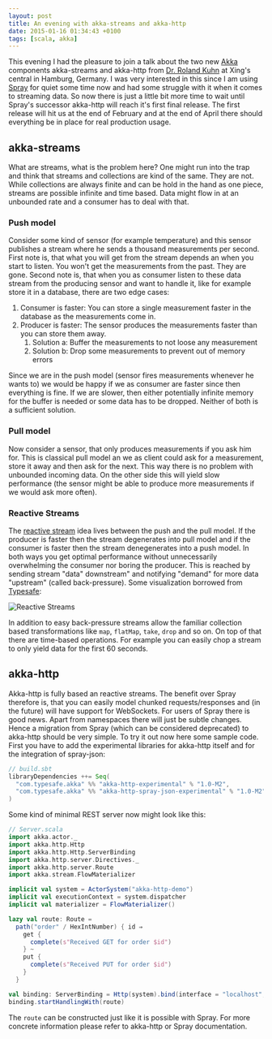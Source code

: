 ```yaml
---
layout: post
title: An evening with akka-streams and akka-http
date: 2015-01-16 01:34:43 +0100
tags: [scala, akka]
---
```


This evening I had the pleasure to join a talk about the two new [Akka](http://akka.io/) components akka-streams and akka-http from [Dr. Roland Kuhn](http://rolandkuhn.com/) at Xing's central in Hamburg, Germany. I was very interested in this since I am using [Spray](http://spray.io/) for quiet some time now and had some struggle with it when it comes to streaming data. So now there is just a little bit more time to wait until Spray's successor akka-http will reach it's first final release. The first release will hit us at the end of February and at the end of April there should everything be in place for real production usage.

## akka-streams

What are streams, what is the problem here? One might run into the trap and think that streams and collections are kind of the same. They are not. While collections are always finite and can be hold in the hand as one piece, streams are possible infinite and time based. Data might flow in at an unbounded rate and a consumer has to deal with that.

### Push model

Consider some kind of sensor (for example temperature) and this sensor publishes a stream where he sends a thousand measurements per second. First note is, that what you will get from the stream depends an when you start to listen. You won't get the measurements from the past. They are gone. Second note is, that when you as consumer listen to these data stream from the producing sensor and want to handle it, like for example store it in a database, there are two edge cases:

1. Consumer is faster: You can store a single measurement faster in the database as the measurements come in.
2. Producer is faster: The sensor produces the measurements faster than you can store them away.
    1. Solution a: Buffer the measurements to not loose any measurement
    2. Solution b: Drop some measurements to prevent out of memory errors

Since we are in the push model (sensor fires measurements whenever he wants to) we would be happy if we as consumer are faster since then everything is fine. If we are slower, then either potentially infinite memory for the buffer is needed or some data has to be dropped. Neither of both is a sufficient solution.

### Pull model

Now consider a sensor, that only produces measurements if you ask him for. This is classical pull model an we as client could ask for a measurement, store it away and then ask for the next. This way there is no problem with unbounded incoming data. On the other side this will yield slow performance (the sensor might be able to produce more measurements if we would ask more often).

### Reactive Streams

The [reactive stream](http://www.reactive-streams.org/) idea lives between the push and the pull model. If the producer is faster then the stream degenerates into pull model and if the consumer is faster then the stream denegenerates into a push model. In both ways you get optimal performance without unnecessarily overwhelming the consumer nor boring the producer. This is reached by sending stream "data" downstream" and notifying "demand" for more data "upstream" (called back-pressure). Some visualization borrowed from [Typesafe](http://typesafe.com/):

![Reactive Streams](https://lh3.googleusercontent.com/_khRe-0lcq2nMlp886zUr7MDKyBanMXhy_2uN4X3Oxdq2qhES_g7QsO15NKvZHV4p_uz27jEqRBxezlcNGNXxFFFYT0FxMwfs4iY9YFnkTIw7Vlb6HY2oY58cJ4dlFFU)

In addition to easy back-pressure streams allow the familiar collection based transformations like `map`, `flatMap`, `take`, `drop` and so on. On top of that there are time-based operations. For example you can easily chop a stream to only yield data for the first 60 seconds.

## akka-http

Akka-http is fully based an reactive streams. The benefit over Spray therefore is, that you can easily model chunked requests/responses and (in the future) will have support for WebSockets. For users of Spray there is good news. Apart from namespaces there will just be subtle changes. Hence a migration from Spray (which can be considered deprecated) to akka-http should be very simple. To try it out now here some sample code. First you have to add the experimental libraries for akka-http itself and for the integration of spray-json:

```scala
// build.sbt
libraryDependencies ++= Seq(
  "com.typesafe.akka" %% "akka-http-experimental" % "1.0-M2",
  "com.typesafe.akka" %% "akka-http-spray-json-experimental" % "1.0-M2"
)
```

Some kind of minimal REST server now might look like this:

```scala
// Server.scala
import akka.actor._
import akka.http.Http
import akka.http.Http.ServerBinding
import akka.http.server.Directives._
import akka.http.server.Route
import akka.stream.FlowMaterializer

implicit val system = ActorSystem("akka-http-demo")
implicit val executionContext = system.dispatcher
implicit val materializer = FlowMaterializer()

lazy val route: Route =
  path("order" / HexIntNumber) { id ⇒
    get {
      complete(s"Received GET for order $id")
    } ~
    put {
      complete(s"Received PUT for order $id")
    }
  }

val binding: ServerBinding = Http(system).bind(interface = "localhost", port = 8080)
binding.startHandlingWith(route)
```

The `route` can be constructed just like it is possible with Spray. For more concrete information please refer to akka-http or Spray documentation.
